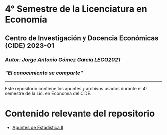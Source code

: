 # 4° Semestre de la Licenciatura en Economía
## Centro de Investigación y Docencia Económicas (CIDE) 2023-01

### _Autor: Jorge Antonio Gómez García LECO2021_
### _"El conocimiento se comparte"_

---

Este repositorio contiene los apuntes y archivos usados durante el 4° semestre de la Lic. en Economía del CIDE.

# Contenido relevante del repositorio

- [Apuntes de Estadística II]()